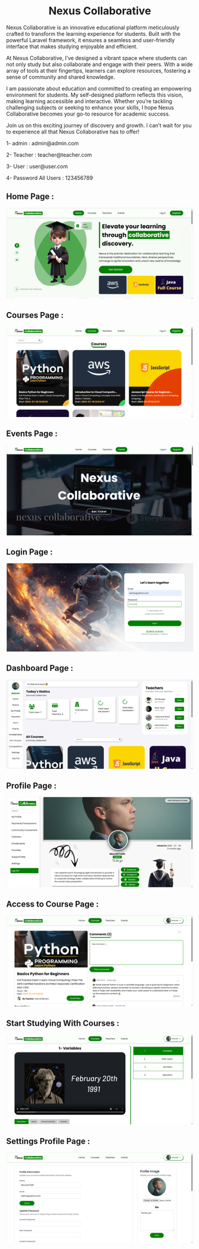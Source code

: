 <h1 align="center">Nexus Collaborative</h1>

Nexus Collaborative is an innovative educational platform meticulously crafted to transform the learning experience for students. Built with the powerful Laravel framework, it ensures a seamless and user-friendly interface that makes studying enjoyable and efficient.

At Nexus Collaborative, I’ve designed a vibrant space where students can not only study but also collaborate and engage with their peers. With a wide array of tools at their fingertips, learners can explore resources, fostering a sense of community and shared knowledge.

I am passionate about education and committed to creating an empowering environment for students. My self-designed platform reflects this vision, making learning accessible and interactive. Whether you’re tackling challenging subjects or seeking to enhance your skills, I hope Nexus Collaborative becomes your go-to resource for academic success.

Join us on this exciting journey of discovery and growth. I can’t wait for you to experience all that Nexus Collaborative has to offer!

<p>1- admin   : <a>admin@admin.com</a></p>
<p>2- Teacher : <a>teacher@teacher.com </a></p>
<p>3- User    : <a>user@user.com</a></p>
<p>4- Password All Users    : <a>123456789</a></p>

## Home Page :

<img src="public/images/image1.png" alt="HomePage">


## Courses Page :

<img src="public/images/image2.png" alt="HomePage">

## Events Page :

<img src="public/images/image3.png" alt="HomePage">

## Login Page :

<img src="public/images/image4.png" alt="HomePage">

## Dashboard Page :

<img src="public/images/image5.png" alt="HomePage">

## Profile Page :

<img src="public/images/image6.png" alt="HomePage">

## Access to Course Page :

<img src="public/images/image7.png" alt="HomePage">

## Start Studying With Courses :

<img src="public/images/image8.png" alt="HomePage">

## Settings Profile Page :

<img src="public/images/image9.png" alt="HomePage">
